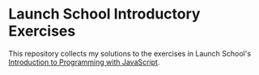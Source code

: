 # Launch School Introductory Exercises

This repository collects my solutions to the exercises in Launch School's [Introduction to Programming with JavaScript](https://launchschool.com/books/javascript).

